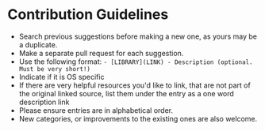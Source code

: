# Contribution Guidelines
- Search previous suggestions before making a new one, as yours may be a duplicate.
- Make a separate pull request for each suggestion.
- Use the following format: `- [LIBRARY](LINK) - Description (optional. Must be very short!)`
- Indicate if it is OS specific
- If there are very helpful resources you'd like to link, that are not part of the original linked source, list them under the entry as a one word description link
- Please ensure entries are in alphabetical order.
- New categories, or improvements to the existing ones are also welcome.
